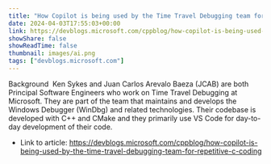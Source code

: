 ```yaml
---
title: "How Copilot is being used by the Time Travel Debugging team for repetitive C++ coding"
date: 2024-04-03T17:55:03+00:00
link: https://devblogs.microsoft.com/cppblog/how-copilot-is-being-used-by-the-time-travel-debugging-team-for-repetitive-c-coding
showShare: false
showReadTime: false
thumbnail: images/ai.png
tags: ["devblogs.microsoft.com"]
---
```

Background  Ken Sykes and Juan Carlos Arevalo Baeza (JCAB) are both Principal Software Engineers who work on Time Travel Debugging at Microsoft. They are part of the team that maintains and develops the Windows Debugger (WinDbg) and related technologies. Their codebase is developed with C++ and CMake and they primarily use VS Code for day-to-day development of their code.

- Link to article: https://devblogs.microsoft.com/cppblog/how-copilot-is-being-used-by-the-time-travel-debugging-team-for-repetitive-c-coding
